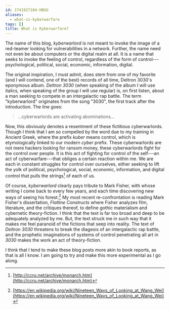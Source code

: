 ```yaml
---
id: 1741927104-HBGU
aliases:
  - what-is-kyberwarfare
tags: []
title: What is Kyberwarfare?
---
```


The name of this blog, _kyberwarlord_ is not meant to invoke the image of a red-teamer looking for vulnerabilities in a network. Further, the name need not even be about computers or the digital realm at all. It is a name that seeks to invoke the feeling of control, regardless of the form of control---psychological, political, social, economic, information, digital.

The original inspiration, I must admit, does stem from one of my favorite (and I will contend, one of the best) records of all time, Deltron 3030's eponymous album. _Deltron 3030_ (when speaking of the album I will use italics, when speaking of the group I will use regular) is, on first listen, about a man seeking to compete in an intergalactic rap battle. The term "kyberwarlord" originates from the song "3030", the first track after the introduction. The line goes:

> ...cyberwarlords are activating abominations...

Now, this obviously denotes a resentment of these fictitious cyberwarlords. Though I think that I am so compelled by the word due to my training in Ancient Greek, where the prefix _kuber_ means control, which is etymologically linked to our modern _cyber_ prefix. These cyberwarlords are not mere hackers looking for ransom money, these cyberwarlords fight for the control over people. It is this act of fighting for control of the self---an act of cyberwarfare---that obliges a certain reaction within me. We are each in constant struggles for control over ourselves, either seeking to lift the yolk of political, psychological, social, economic, information, and digital control that pulls the strings[^1] of each of us.

Of course, _kyberwarlord_ clearly pays tribute to Mark Fisher, with whose writing I come back to every few years, and each time discovering new ways of seeing his forest.[^2] My most recent re-confrontation is reading Mark Fisher's dissertation, _Flatline Constructs_ where Fisher analyzes film, literature, and the critiques thereof, to define gothic materialism and cybernetic theory-fiction. I think that the text is far too broad and deep to be adequately analyzed by me. But, the text struck me in such way that it makes me feel paranoid of the fictions that seep into reality. The text of *Deltron 3030* threatens to break the diagesis of an intergalactic rap battle, and the prophetic imaginations of systems of control penetrating all art in *3030* makes the work an act of theory-fiction.

I think that I tend to make these blog posts more akin to book reports, as that is all I know. I am going to try and make this more experimental as I go along.

[^1]: [http://ccru.net/archive/monarch.htm](http://ccru.net/archive/monarch.htm)
[^2]: [https://en.wikipedia.org/wiki/Nineteen_Ways_of_Looking_at_Wang_Wei](https://en.wikipedia.org/wiki/Nineteen_Ways_of_Looking_at_Wang_Wei)

